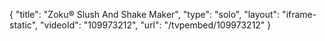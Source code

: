 {
    "title": "Zoku&reg; Slush And Shake Maker",
    "type": "solo",
    "layout": "iframe-static",
    "videoId": "109973212",
    "url": "\/tvpembed\/109973212"
}